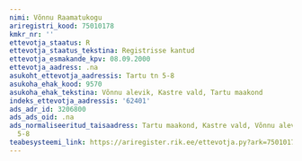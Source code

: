 ```yaml
---
nimi: Võnnu Raamatukogu
ariregistri_kood: 75010178
kmkr_nr: ''
ettevotja_staatus: R
ettevotja_staatus_tekstina: Registrisse kantud
ettevotja_esmakande_kpv: 08.09.2000
ettevotja_aadress: .na
asukoht_ettevotja_aadressis: Tartu tn 5-8
asukoha_ehak_kood: 9570
asukoha_ehak_tekstina: Võnnu alevik, Kastre vald, Tartu maakond
indeks_ettevotja_aadressis: '62401'
ads_adr_id: 3206800
ads_ads_oid: .na
ads_normaliseeritud_taisaadress: Tartu maakond, Kastre vald, Võnnu alevik, Tartu tn
  5-8
teabesysteemi_link: https://ariregister.rik.ee/ettevotja.py?ark=75010178&ref=rekvisiidid
---
```

